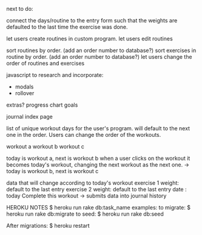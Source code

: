 next to do:

  connect the days/routine to the entry form such that the weights are defaulted to the last time the exercise was done.

  let users create routines in custom program.
  let users edit routines

  sort routines by order. (add an order number to database?)
  sort exercises in routine by order. (add an order number to database?)
  let users change the order of routines and exercises


javascript to research and incorporate:
- modals
- rollover



extras?
progress chart
goals



journal index page

 list of unique workout days for the user's program. will default to the next one in the order. Users can change the order of the workouts.

workout a  workout b  workout c

today is workout a, next is workout b
 when a user clicks on the workout it becomes today's workout, changing the next workout as the next one.
  -> today is workout b, next is workout c

 data that will change according to today's workout
exercise 1 weight: default to the last entry
exercise 2 weight: default to the last entry
date : today
Complete this workout -> submits data into journal history



HEROKU NOTES
$ heroku run rake db:task_name
examples:
to migrate:
$ heroku run rake db:migrate
to seed:
$ heroku run rake db:seed

After migrations:
$ heroku restart
